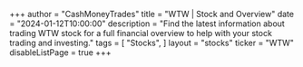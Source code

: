 +++
author = "CashMoneyTrades"
title = "WTW | Stock and Overview"
date = "2024-01-12T10:00:00"
description = "Find the latest information about trading WTW stock for a full financial overview to help with your stock trading and investing."
tags = [
   "Stocks",
]
layout = "stocks"
ticker = "WTW"
disableListPage = true
+++

